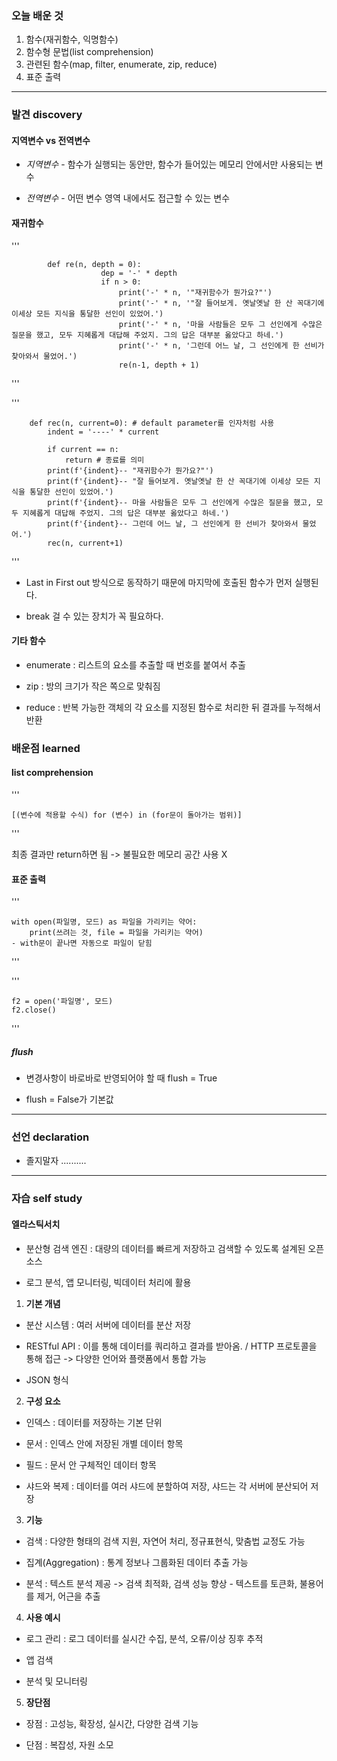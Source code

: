 ### 오늘 배운 것
1) 함수(재귀함수, 익명함수)
2) 함수형 문법(list comprehension)
3) 관련된 함수(map, filter, enumerate, zip, reduce)
4) 표준 출력

***

### 발견 discovery
#### 지역변수 vs 전역변수

- *지역변수*   - 함수가 실행되는 동안만, 함수가 들어있는 메모리 안에서만 사용되는 변수

- *전역변수*   - 어떤 변수 영역 내에서도 접근할 수 있는 변수



#### 재귀함수

'''

            def re(n, depth = 0):
                        dep = '-' * depth
                        if n > 0:
                            print('-' * n, '"재귀함수가 뭔가요?"')
                            print('-' * n, '"잘 들어보게. 옛날옛날 한 산 꼭대기에 이세상 모든 지식을 통달한 선인이 있었어.')
                            print('-' * n, '마을 사람들은 모두 그 선인에게 수많은 질문을 했고, 모두 지혜롭게 대답해 주었지. 그의 답은 대부분 옳았다고 하네.')
                            print('-' * n, '그런데 어느 날, 그 선인에게 한 선비가 찾아와서 물었어.')
                            re(n-1, depth + 1)
'''

'''

        def rec(n, current=0): # default parameter를 인자처럼 사용
            indent = '----' * current
    
            if current == n:
                return # 종료를 의미
            print(f'{indent}-- "재귀함수가 뭔가요?"')
            print(f'{indent}-- "잘 들어보게. 옛날옛날 한 산 꼭대기에 이세상 모든 지식을 통달한 선인이 있었어.')
            print(f'{indent}-- 마을 사람들은 모두 그 선인에게 수많은 질문을 했고, 모두 지혜롭게 대답해 주었지. 그의 답은 대부분 옳았다고 하네.')
            print(f'{indent}-- 그런데 어느 날, 그 선인에게 한 선비가 찾아와서 물었어.')
            rec(n, current+1)
            
'''


- Last in First out 방식으로 동작하기 때문에 마지막에 호출된 함수가 먼저 실행된다. 

- break 걸 수 있는 장치가 꼭 필요하다.


#### 기타 함수

- enumerate : 리스트의 요소를 추출할 때 번호를 붙여서 추출

- zip : 방의 크기가 작은 쪽으로 맞춰짐

- reduce : 반복 가능한 객체의 각 요소를 지정된 함수로 처리한 뒤 결과를 누적해서 반환



### 배운점 learned

#### list comprehension


'''

    [(변수에 적용할 수식) for (변수) in (for문이 돌아가는 범위)]
    
'''


최종 결과만 return하면 됨 -> 불필요한 메모리 공간 사용 X


#### 표준 출력

'''

    with open(파일명, 모드) as 파일을 가리키는 약어:
        print(쓰려는 것, file = 파일을 가리키는 약어)
    - with문이 끝나면 자동으로 파일이 닫힘
    
'''


'''

    f2 = open('파일명', 모드)
    f2.close()
    
'''


##### flush 

- 변경사항이 바로바로 반영되어야 할 때 flush = True


- flush = False가 기본값


***

### 선언 declaration

- 졸지말자 ..........


***

### 자습 self study


#### 엘라스틱서치

- 분산형 검색 엔진 : 대량의 데이터를 빠르게 저장하고 검색할 수 있도록 설계된 오픈소스

- 로그 분석, 앱 모니터링, 빅데이터 처리에 활용


1) **기본 개념**

- 분산 시스템 : 여러 서버에 데이터를 분산 저장

- RESTful API : 이를 통해 데이터를 쿼리하고 결과를 받아옴. / HTTP 프로토콜을 통해 접근 -> 다양한 언어와 플랫폼에서 통합 가능

- JSON 형식


2) **구성 요소**

- 인덱스 : 데이터를 저장하는 기본 단위

- 문서 : 인덱스 안에 저장된 개별 데이터 항목

- 필드 : 문서 안 구체적인 데이터 항목

- 샤드와 복제 : 데이터를 여러 샤드에 분할하여 저장, 샤드는 각 서버에 분산되어 저장


3) **기능**

- 검색 : 다양한 형태의 검색 지원, 자연어 처리, 정규표현식, 맞춤법 교정도 가능

- 집계(Aggregation) : 통계 정보나 그룹화된 데이터 추출 가능

- 분석 : 텍스트 분석 제공 -> 검색 최적화, 검색 성능 향상 - 텍스트를 토큰화, 불용어를 제거, 어근을 추출


4) **사용 예시**

- 로그 관리 : 로그 데이터를 실시간 수집, 분석, 오류/이상 징후 추적

- 앱 검색 

- 분석 및 모니터링


5) **장단점**

- 장점 : 고성능, 확장성, 실시간, 다양한 검색 기능


- 단점 : 복잡성, 자원 소모
